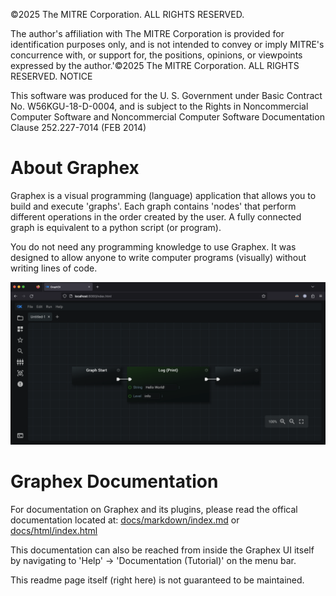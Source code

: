 ©2025 The MITRE Corporation. ALL RIGHTS RESERVED.
 
The author's affiliation with The MITRE Corporation is provided for identification purposes only, and is not intended to convey or imply MITRE's concurrence with, or support for, the positions, opinions, or viewpoints expressed by the author.'©2025 The MITRE Corporation. ALL RIGHTS RESERVED.
NOTICE
 
This software was produced for the U. S. Government under Basic Contract No. W56KGU-18-D-0004, and is subject to the Rights in Noncommercial Computer Software and Noncommercial Computer Software Documentation Clause 252.227-7014 (FEB 2014)

# About Graphex

Graphex is a visual programming (language) application that allows you to build and execute 'graphs'. Each graph contains 'nodes' that perform different operations in the order created by the user. A fully connected graph is equivalent to a python script (or program).

You do not need any programming knowledge to use Graphex. It was designed to allow anyone to write computer programs (visually) without writing lines of code.

![The Graphex UI](docs/markdown/images/GraphexUI.png)

# Graphex Documentation

For documentation on Graphex and its plugins, please read the offical documentation located at: [docs/markdown/index.md](docs/markdown/index.md) or [docs/html/index.html](docs/html/index.html)<br />

This documentation can also be reached from inside the Graphex UI itself by navigating to 'Help' -> 'Documentation (Tutorial)' on the menu bar. <br />

This readme page itself (right here) is not guaranteed to be maintained.
